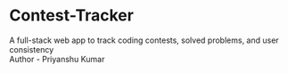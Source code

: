 # Contest-Tracker
A full-stack web app to track coding contests, solved problems, and user consistency 
<br />
Author - Priyanshu Kumar